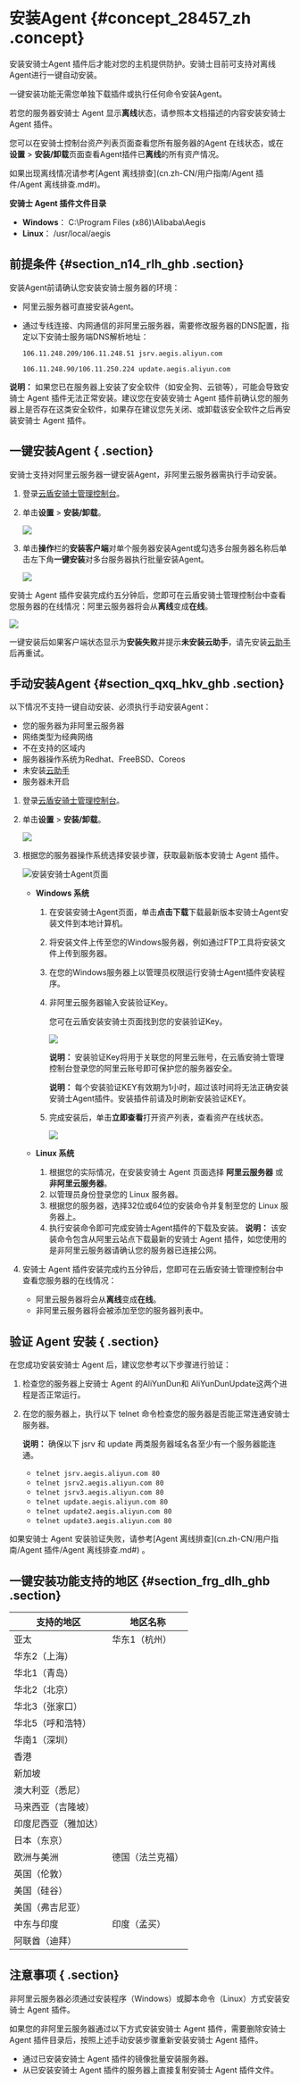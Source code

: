 # 安装Agent {#concept_28457_zh .concept}

安装安骑士Agent 插件后才能对您的主机提供防护。安骑士目前可支持对离线Agent进行一键自动安装。

一键安装功能无需您单独下载插件或执行任何命令安装Agent。

若您的服务器安骑士 Agent 显示**离线**状态，请参照本文档描述的内容安装安骑士 Agent 插件。

您可以在安骑士控制台资产列表页面查看您所有服务器的Agent 在线状态，或在**设置** \> **安装/卸载**页面查看Agent插件已**离线**的所有资产情况。

如果出现离线情况请参考[Agent 离线排查](cn.zh-CN/用户指南/Agent 插件/Agent 离线排查.md#)。

 **安骑士 Agent 插件文件目录**

-    **Windows**： C:\\Program Files \(x86\)\\Alibaba\\Aegis
-    **Linux**： /usr/local/aegis

## 前提条件 {#section_n14_rlh_ghb .section}

安装Agent前请确认您安装安骑士服务器的环境：

-   阿里云服务器可直接安装Agent。
-   通过专线连接、内网通信的非阿里云服务器，需要修改服务器的DNS配置，指定以下安骑士服务端DNS解析地址：

    `106.11.248.209/106.11.248.51 jsrv.aegis.aliyun.com`

    `106.11.248.90/106.11.250.224 update.aegis.aliyun.com`


**说明：** 如果您已在服务器上安装了安全软件（如安全狗、云锁等），可能会导致安骑士 Agent 插件无法正常安装。建议您在安装安骑士 Agent 插件前确认您的服务器上是否存在这类安全软件，如果存在建议您先关闭、或卸载该安全软件之后再安装安骑士 Agent 插件。

## 一键安装Agent { .section}

安骑士支持对阿里云服务器一键安装Agent，非阿里云服务器需执行手动安装。

1.  登录[云盾安骑士管理控制台](https://yundunnext.console.aliyun.com/?p=aqs)。
2.  单击**设置** \> **安装/卸载**。

    ![](http://static-aliyun-doc.oss-cn-hangzhou.aliyuncs.com/assets/img/81987/155408226442069_zh-CN.png)

3.  单击**操作**栏的**安装客户端**对单个服务器安装Agent或勾选多台服务器名称后单击左下角**一键安装**对多台服务器执行批量安装Agent。

    ![](http://static-aliyun-doc.oss-cn-hangzhou.aliyuncs.com/assets/img/81987/155408226442070_zh-CN.png)


安骑士 Agent 插件安装完成约五分钟后，您即可在云盾安骑士管理控制台中查看您服务器的在线情况：阿里云服务器将会从**离线**变成**在线**。

![](http://static-aliyun-doc.oss-cn-hangzhou.aliyuncs.com/assets/img/81987/155408226442071_zh-CN.png)

一键安装后如果客户端状态显示为**安装失败**并提示**未安装云助手**，请先安装[云助手](../../../../../cn.zh-CN/部署与运维/云助手/云助手概述.md#)后再重试。

## 手动安装Agent {#section_qxq_hkv_ghb .section}

以下情况不支持一键自动安装、必须执行手动安装Agent：

-   您的服务器为非阿里云服务器
-   网络类型为经典网络
-   不在支持的区域内
-   服务器操作系统为Redhat、FreeBSD、Coreos
-   未安装[云助手](../../../../../cn.zh-CN/部署与运维/云助手/云助手概述.md#)
-   服务器未开启

1.  登录[云盾安骑士管理控制台](https://yundunnext.console.aliyun.com/?p=aqs)。
2.  单击**设置** \> **安装/卸载**。

    ![](http://static-aliyun-doc.oss-cn-hangzhou.aliyuncs.com/assets/img/81987/155408226442069_zh-CN.png)

3.  根据您的服务器操作系统选择安装步骤，获取最新版本安骑士 Agent 插件。

    ![安装安骑士Agent页面](http://docs-aliyun.cn-hangzhou.oss.aliyun-inc.com/assets/pic/28457/cn_zh/1502437441967/image2.png)

    -   **Windows 系统**
        1.  在安装安骑士Agent页面，单击**点击下载**下载最新版本安骑士Agent安装文件到本地计算机。
        2.  将安装文件上传至您的Windows服务器，例如通过FTP工具将安装文件上传到服务器。
        3.  在您的Windows服务器上以管理员权限运行安骑士Agent插件安装程序。
        4.  非阿里云服务器输入安装验证Key。

            您可在云盾安装安骑士页面找到您的安装验证Key。

            ![](http://docs-aliyun.cn-hangzhou.oss.aliyun-inc.com/assets/pic/28457/cn_zh/1502437769287/image3.png)

            **说明：** 安装验证Key将用于关联您的阿里云账号，在云盾安骑士管理控制台登录您的阿里云账号即可保护您的服务器安全。

            **说明：** 每个安装验证KEY有效期为1小时，超过该时间将无法正确安装安骑士Agent插件。安装插件前请及时刷新安装验证KEY。

        5.  完成安装后，单击**立即查看**打开资产列表，查看资产在线状态。

            ![](http://static-aliyun-doc.oss-cn-hangzhou.aliyuncs.com/assets/img/81987/155408226438980_zh-CN.png)

    -   **Linux 系统**

        1.  根据您的实际情况，在安装安骑士 Agent 页面选择 **阿里云服务器** 或 **非阿里云服务器**。
        2.  以管理员身份登录您的 Linux 服务器。
        3.  根据您的服务器，选择32位或64位的安装命令并复制至您的 Linux 服务器上。
        4.  执行安装命令即可完成安骑士Agent插件的下载及安装。
        **说明：** 该安装命令包含从阿里云站点下载最新的安骑士 Agent 插件，如您使用的是非阿里云服务器请确认您的服务器已连接公网。

4.  安骑士 Agent 插件安装完成约五分钟后，您即可在云盾安骑士管理控制台中查看您服务器的在线情况：
    -   阿里云服务器将会从**离线**变成**在线**。
    -   非阿里云服务器将会被添加至您的服务器列表中。

## 验证 Agent 安装 { .section}

在您成功安装安骑士 Agent 后，建议您参考以下步骤进行验证：

1.  检查您的服务器上安骑士 Agent 的AliYunDun和 AliYunDunUpdate这两个进程是否正常运行。
2.  在您的服务器上，执行以下 telnet 命令检查您的服务器是否能正常连通安骑士服务器。

    **说明：** 确保以下 jsrv 和 update 两类服务器域名各至少有一个服务器能连通。

    -    `telnet jsrv.aegis.aliyun.com 80` 
    -    `telnet jsrv2.aegis.aliyun.com 80` 
    -    `telnet jsrv3.aegis.aliyun.com 80` 
    -    `telnet update.aegis.aliyun.com 80` 
    -    `telnet update2.aegis.aliyun.com 80` 
    -    `telnet update3.aegis.aliyun.com 80` 

如果安骑士 Agent 安装验证失败，请参考[Agent 离线排查](cn.zh-CN/用户指南/Agent 插件/Agent 离线排查.md#) 。

## 一键安装功能支持的地区 {#section_frg_dlh_ghb .section}

|支持的地区|地区名称|
|-----|----|
|亚太|华东1（杭州）|
|华东2（上海）|
|华北1（青岛）|
|华北2（北京）|
|华北3（张家口）|
|华北5（呼和浩特）|
|华南1（深圳）|
|香港|
|新加坡|
|澳大利亚（悉尼）|
|马来西亚（吉隆坡）|
|印度尼西亚（雅加达）|
|日本（东京）|
|欧洲与美洲|德国（法兰克福）|
|英国（伦敦）|
|美国（硅谷）|
|美国（弗吉尼亚）|
|中东与印度|印度（孟买）|
|阿联酋（迪拜）|

## 注意事项 { .section}

非阿里云服务器必须通过安装程序（Windows）或脚本命令（Linux）方式安装安骑士 Agent 插件。

如果您的非阿里云服务器通过以下方式安装安骑士 Agent 插件，需要删除安骑士 Agent 插件目录后，按照上述手动安装步骤重新安装安骑士 Agent 插件。

-   通过已安装安骑士 Agent 插件的镜像批量安装服务器。
-   从已安装安骑士 Agent 插件的服务器上直接复制安骑士 Agent 插件文件。

